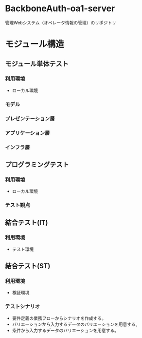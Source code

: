 BackboneAuth-oa1-server
=====
管理Webシステム（オペレータ情報の管理）のリポジトリ

# モジュール構造

## モジュール単体テスト
### 利用環境
* ローカル環境
### モデル
 
### プレゼンテーション層

### アプリケーション層

### インフラ層

## プログラミングテスト
### 利用環境
* ローカル環境
### テスト観点
 
## 結合テスト(IT)
### 利用環境
* テスト環境

## 結合テスト(ST)
### 利用環境
* 検証環境
### テストシナリオ
* 要件定義の業務フローからシナリオを作成する。
* バリエーションから入力するデータのバリエーションを用意する。
* 条件から入力するデータのバリエーションを用意する。
